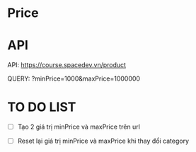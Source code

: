 # Price

# API

API: https://course.spacedev.vn/product

QUERY: ?minPrice=1000&maxPrice=1000000

# TO DO LIST

- [ ] Tạo 2 giá trị minPrice và maxPrice trên url

- [ ] Reset lại giá trị minPrice và maxPrice khi thay đổi category